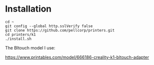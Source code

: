 # Installation

```
cd ~
git config --global http.sslVerify false
git clone https://github.com/pellcorp/printers.git
cd printers/k1
./install.sh
```

The Bltouch model I use:

https://www.printables.com/model/666186-creality-k1-bltouch-adapter

